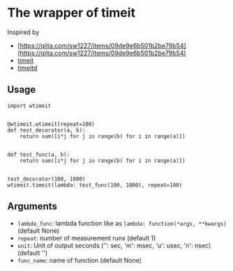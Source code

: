 # The wrapper of timeit
Inspired by 

- [https://qiita.com/sw1227/items/09de9e6b501b2be79b54](https://qiita.com/sw1227/items/09de9e6b501b2be79b54)
- [timeit](https://docs.python.jp/3/library/timeit.html)
- [timeitd](https://github.com/canercidam/timeitd)


## Usage
```
import wtimeit


@wtimeit.wtimeit(repeat=100)
def test_decorator(a, b):
    return sum([i*j for j in range(b) for i in range(a)])


def test_func(a, b):
    return sum([i*j for j in range(b) for i in range(a)])


test_decorator(100, 1000)
wtimeit.timeit(lambda: test_func(100, 1000), repeat=100)
```


## Arguments
- `lambda_func`: lambda function like as `lambda: function(*args, **kwargs)` (default None)
- `repeat`: number of measurement runs (default 1)
- `unit`: Unit of output seconds ('': sec, 'm': msec, 'u': usec, 'n': nsec) (default '')
- `func_name`: name of function (default None)

